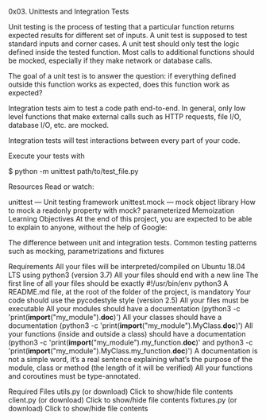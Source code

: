 0x03. Unittests and Integration Tests

Unit testing is the process of testing that a particular function returns expected results for different set of inputs. A unit test is supposed to test standard inputs and corner cases. A unit test should only test the logic defined inside the tested function. Most calls to additional functions should be mocked, especially if they make network or database calls.

The goal of a unit test is to answer the question: if everything defined outside this function works as expected, does this function work as expected?

Integration tests aim to test a code path end-to-end. In general, only low level functions that make external calls such as HTTP requests, file I/O, database I/O, etc. are mocked.

Integration tests will test interactions between every part of your code.

Execute your tests with

$ python -m unittest path/to/test_file.py

Resources
Read or watch:

unittest — Unit testing framework
unittest.mock — mock object library
How to mock a readonly property with mock?
parameterized
Memoization
Learning Objectives
At the end of this project, you are expected to be able to explain to anyone, without the help of Google:

The difference between unit and integration tests.
Common testing patterns such as mocking, parametrizations and fixtures

Requirements
All your files will be interpreted/compiled on Ubuntu 18.04 LTS using python3 (version 3.7)
All your files should end with a new line
The first line of all your files should be exactly #!/usr/bin/env python3
A README.md file, at the root of the folder of the project, is mandatory
Your code should use the pycodestyle style (version 2.5)
All your files must be executable
All your modules should have a documentation (python3 -c 'print(__import__("my_module").__doc__)')
All your classes should have a documentation (python3 -c 'print(__import__("my_module").MyClass.__doc__)')
All your functions (inside and outside a class) should have a documentation (python3 -c 'print(__import__("my_module").my_function.__doc__)' and python3 -c 'print(__import__("my_module").MyClass.my_function.__doc__)')
A documentation is not a simple word, it’s a real sentence explaining what’s the purpose of the module, class or method (the length of it will be verified)
All your functions and coroutines must be type-annotated.

Required Files
utils.py (or download)
Click to show/hide file contents
client.py (or download)
Click to show/hide file contents
fixtures.py (or download)
Click to show/hide file contents
